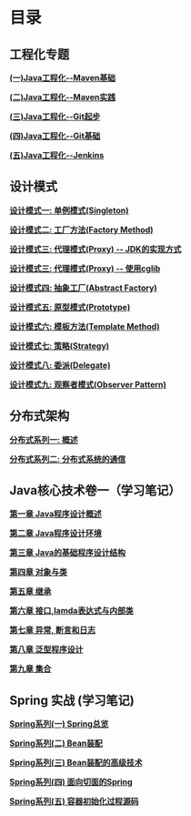 # 目录


## 工程化专题

**[(一)Java工程化--Maven基础](./engineering/1.Java工程化--Maven基础.md)**

**[(二)Java工程化--Maven实践](./engineering/2.Java工程化--Maven实践.md)**

**[(三)Java工程化--Git起步](./engineering/3.Java工程化--Git起步.md)**

**[(四)Java工程化--Git基础](./engineering/4.Java工程化--Git基础.md)**

**[(五)Java工程化--Jenkins](./engineering/5.Java工程化--Jenkins.md)**

## 设计模式

**[设计模式一: 单例模式(Singleton)](./design-pattens/1.单例模式.md)**

**[设计模式二: 工厂方法(Factory Method)](./design-pattens/2.工厂方法.md)**

**[设计模式三: 代理模式(Proxy) -- JDK的实现方式](./design-pattens/3.代理模式1.md)**

**[设计模式三: 代理模式(Proxy) -- 使用cglib](./design-pattens/3.代理模式2.md)**

**[设计模式四: 抽象工厂(Abstract Factory)](./design-pattens/4.抽象工厂.md)**

**[设计模式五: 原型模式(Prototype)](./design-pattens/5.原型模式.md)**

**[设计模式六: 模板方法(Template Method)](./design-pattens/6.模板方法.md)**

**[设计模式七: 策略(Strategy)](./design-pattens/7.策略模式.md)**

**[设计模式八: 委派(Delegate)](./design-pattens/8.委派模式.md)**

**[设计模式九: 观察者模式(Observer Pattern)](./design-pattens/9.观察者模式.md)**

## 分布式架构

**[分布式系列一: 概述](./distributed/0.分布式概述.md)**

**[分布式系列二: 分布式系统的通信](./distributed/1.分布式通信协议.md)**

## Java核心技术卷一（学习笔记）

**[第一章 Java程序设计概述](./corejava/1.第一章--Java程序设计概述.md)**

**[第二章 Java程序设计环境](./corejava/2.第二章--Java程序设计环境.md)**

**[第三章 Java的基础程序设计结构](./corejava/3.第三章--Java的基础程序设计结构.md)**

**[第四章 对象与类](./corejava/4.第四章--对象与类.md)**

**[第五章 继承](./corejava/5.第五章--继承.md)**

**[第六章 接口,lamda表达式与内部类](./corejava/6.第六章--接口lamda表达式与内部类.md)**

**[第七章 异常, 断言和日志](./corejava/7.第七章--异常-断言和日志.md)**

**[第八章 泛型程序设计](./corejava/8.第八章--泛型程序设计.md)**

**[第九章 集合](./corejava/9.第九章--集合.md)**

## Spring 实战 (学习笔记)

**[Spring系列(一) Spring总览](./spring/1.Spring的核心.md)**

**[Spring系列(二) Bean装配](./spring/2.bean装配.md)**

**[Spring系列(三) Bean装配的高级技术](./spring/3.bean装配高级技术.md)**

**[Spring系列(四) 面向切面的Spring](./spring/4.面向切面的Spring.md)**

**[Spring系列(五) 容器初始化过程源码](./spring/5.容器初始化过程源码.md)**